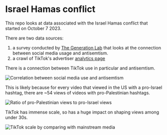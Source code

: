 # Israel Hamas conflict 

This repo looks at data associated with the Israel Hamas conflict that started on October 7 2023. 

There are two data sources:
1. a survey conducted by [The Generation Lab](https://www.generationlab.org/) that looks at the connection between social media usage and antisemtism.
1. a crawl of TikTok's advertiser [analytics page](https://ads.tiktok.com/business/creativecenter/hashtag/freepalestine/pc/en?period=7) 

There is a connection between TikTok use in particular and antisemtism. 

![Correlation between social media use and antisemtism](https://github.com/antgoldbloom/tiktok_israel_hamas/blob/main/charts/correlation_between_social_media_and_antisemitism.png)

This is likely because for every video that viewed in the US with a pro-Israel hashtag, there are ~54 views of videos with pro-Palestinian hashtags.

![Ratio of pro-Palestinian views to pro-Israel views](https://github.com/antgoldbloom/tiktok_israel_hamas/blob/main/charts/20231127_us_top_hashtags_israel_hamas.png)

TikTok has immense scale, so has a huge impact on shaping views among under 30s. 

![TikTok scale by comparing with mainstream media](https://github.com/antgoldbloom/tiktok_israel_hamas/blob/main/charts/free_palestine_vs_mainstream_media.png)
